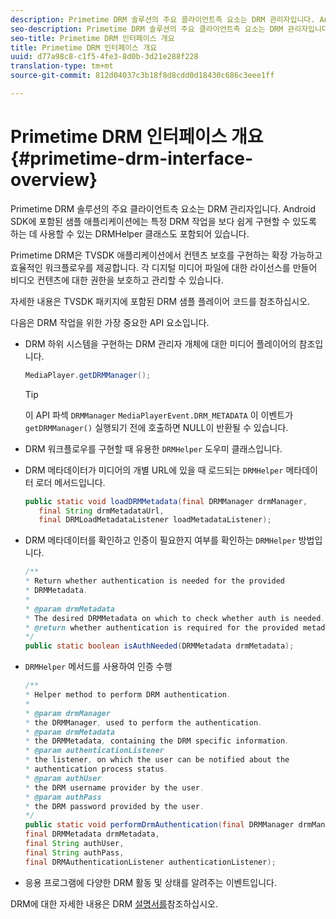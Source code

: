 ```yaml
---
description: Primetime DRM 솔루션의 주요 클라이언트측 요소는 DRM 관리자입니다. Android SDK에 포함된 샘플 애플리케이션에는 특정 DRM 작업을 보다 쉽게 구현할 수 있도록 하는 데 사용할 수 있는 DRMHelper 클래스도 포함되어 있습니다.
seo-description: Primetime DRM 솔루션의 주요 클라이언트측 요소는 DRM 관리자입니다. Android SDK에 포함된 샘플 애플리케이션에는 특정 DRM 작업을 보다 쉽게 구현할 수 있도록 하는 데 사용할 수 있는 DRMHelper 클래스도 포함되어 있습니다.
seo-title: Primetime DRM 인터페이스 개요
title: Primetime DRM 인터페이스 개요
uuid: d77a98c8-c1f5-4fe3-8d0b-3d21e288f228
translation-type: tm+mt
source-git-commit: 812d04037c3b18f8d8cdd0d18430c686c3eee1ff

---
```



# Primetime DRM 인터페이스 개요 {#primetime-drm-interface-overview}

Primetime DRM 솔루션의 주요 클라이언트측 요소는 DRM 관리자입니다. Android SDK에 포함된 샘플 애플리케이션에는 특정 DRM 작업을 보다 쉽게 구현할 수 있도록 하는 데 사용할 수 있는 DRMHelper 클래스도 포함되어 있습니다.

<!--<a id="section_4DD54E085AB345FE9BE00865E56B28DB"></a>-->

Primetime DRM은 TVSDK 애플리케이션에서 컨텐츠 보호를 구현하는 확장 가능하고 효율적인 워크플로우를 제공합니다. 각 디지털 미디어 파일에 대한 라이선스를 만들어 비디오 컨텐츠에 대한 권한을 보호하고 관리할 수 있습니다.

자세한 내용은 TVSDK 패키지에 포함된 DRM 샘플 플레이어 코드를 참조하십시오.

다음은 DRM 작업을 위한 가장 중요한 API 요소입니다.

* DRM 하위 시스템을 구현하는 DRM 관리자 개체에 대한 미디어 플레이어의 참조입니다.

   ```java
   MediaPlayer.getDRMManager();
   ```

   >[!TIP]
   >
   >이 API 파섹 `DRMManager` `MediaPlayerEvent.DRM_METADATA` 이 이벤트가 `getDRMManager()` 실행되기 전에 호출하면 NULL이 반환될 수 있습니다.

* DRM 워크플로우를 구현할 때 유용한 `DRMHelper` 도우미 클래스입니다.
* DRM 메타데이터가 미디어의 개별 URL에 있을 때 로드되는 `DRMHelper` 메타데이터 로더 메서드입니다.

   ```java
   public static void loadDRMMetadata(final DRMManager drmManager,  
      final String drmMetadataUrl,  
      final DRMLoadMetadataListener loadMetadataListener);
   ```

* DRM 메타데이터를 확인하고 인증이 필요한지 여부를 확인하는 `DRMHelper` 방법입니다.

   ```java
   /** 
   * Return whether authentication is needed for the provided 
   * DRMMetadata. 
   * 
   * @param drmMetadata 
   * The desired DRMMetadata on which to check whether auth is needed. 
   * @return whether authentication is required for the provided metadata 
   */ 
   public static boolean isAuthNeeded(DRMMetadata drmMetadata);
   ```

* `DRMHelper` 메서드를 사용하여 인증 수행

   ```java
   /** 
   * Helper method to perform DRM authentication. 
   * 
   * @param drmManager 
   * the DRMManager, used to perform the authentication. 
   * @param drmMetadata 
   * the DRMMetadata, containing the DRM specific information. 
   * @param authenticationListener 
   * the listener, on which the user can be notified about the 
   * authentication process status. 
   * @param authUser 
   * the DRM username provider by the user. 
   * @param authPass 
   * the DRM password provided by the user. 
   */ 
   public static void performDrmAuthentication(final DRMManager drmManager,  
   final DRMMetadata drmMetadata,  
   final String authUser,  
   final String authPass,  
   final DRMAuthenticationListener authenticationListener);
   ```

* 응용 프로그램에 다양한 DRM 활동 및 상태를 알려주는 이벤트입니다.

<!--<a id="section_F58941D68EB94A5EBD1C7454D2A1B17A"></a>-->

DRM에 대한 자세한 내용은 DRM [설명서를](https://helpx.adobe.com/primetime/user-guide.html)참조하십시오.
